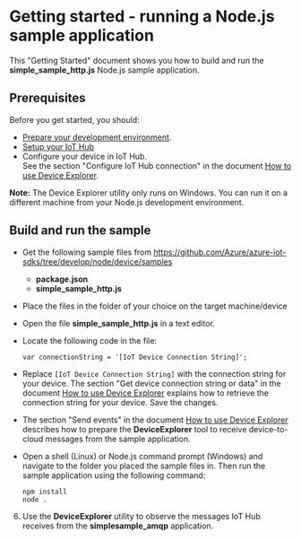 # Getting started - running a Node.js sample application

This "Getting Started" document shows you how to build and run the **simple_sample_http.js** Node.js sample application.

## Prerequisites

Before you get started, you should:

- [Prepare your development environment][setup-devbox].
- [Setup your IoT Hub][setup-iothub]
- Configure your device in IoT Hub. <br/>See the section "Configure IoT Hub connection" in the document [How to use Device Explorer][device-explorer].

**Note:** The Device Explorer utility only runs on Windows. You can run it on a different machine from your Node.js development environment.

## Build and run the sample

- Get the following sample files from https://github.com/Azure/azure-iot-sdks/tree/develop/node/device/samples
    - **package.json**
    - **simple_sample_http.js**

- Place the files in the folder of your choice on the target machine/device

- Open the file **simple_sample_http.js** in a text editor.

- Locate the following code in the file:

    ```
    var connectionString = '[IoT Device Connection String]';
    ```

- Replace `[IoT Device Connection String]` with the connection string for your device. The section "Get device connection string or data" in the document [How to use Device Explorer][device-explorer] explains how to retrieve the connection string for your device. Save the changes.

- The section "Send events" in the document [How to use Device Explorer][device-explorer] describes how to prepare the **DeviceExplorer** tool to receive device-to-cloud messages from the sample application.

- Open a shell (Linux) or Node.js command prompt (Windows) and navigate to the folder you placed the sample files in. Then run the sample application using the following command:

    ```
    npm install
    node .
    ```

6. Use the **DeviceExplorer** utility to observe the messages IoT Hub receives from the **simplesample_amqp** application.

[setup-devbox]: devbox_setup.md
[device-explorer]: ../../../tools/DeviceExplorer/doc/how_to_use_device_explorer.md
[setup-iothub]: ../../../doc/setup_iothub.md